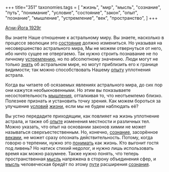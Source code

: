 +++
title="351"
taxonomies.tags = [
 "жизнь",
 "мир",
 "мысль",
 "сознание",
 "путь",
 "понимание",
 "условие",
 "состояние",
 "закон",
 "опыт",
 "познание",
 "мышление",
 "устремление",
 "век",
 "пространство",
]
+++

[Агни-Йога 1929г](/agni/1929)

Вы знаете Наше отношение к астральному миру. Вы знаете, насколько в процессе эволюции это [состояние](/tags/состояние) должно измениться. Но указывая на несовершенство астрального мира, Мы не можем отвернуться от него, ибо ничто сущее не отвергаемо. Так нужно строить познавание не по личному [устремлению](/tags/устремление), но по абсолютному значению. Люди могут не только [знать](/tags/познание) об астральном мире, но могут приблизить его к границе видимости; так можно способствовать Нашему [опыту](/tags/опыт) уплотнения астрала.   

Когда вы читаете об осязаемых явлениях астрального мира, до сих пор они кажутся необыкновенными. Но этим вы показываете несостоятельность [мышления](/tags/мышление), отталкивая то, что неотъемлемо близко. Полезнее признать и установить точку зрения. Как можем бороться за улучшение [условий](/tags/условие) [жизни](/tags/жизнь), если мы не будем наблюдать её?   

Вы устно передадите приходящим, как повлияет на жизнь уплотнение астрала, и также об [опыте](/tags/опыт) изменения местности и различных тел. Можно указать, что опыт на основании законов химии не может называться сверхъестественным. Но, конечно, [сознание](/tags/сознание), засорённое [веками](/tags/век), не может сразу опознать действительность. Потому, когда говорю о терпении, нужно это [понимать](/tags/понимание) как жизнь. Кто выгонит гостя под ливень? Но натиск стихий недолог, и нужно лишь использовать время как можно разумнее. Также нужно понять, что теперь пространственная [мысль](/tags/мысль) напряжена в сторону объединения сфер, и [мысль](/tags/мысль) человеческая бредёт по этому [пути](/tags/путь) расширения [сознания](/tags/сознание).